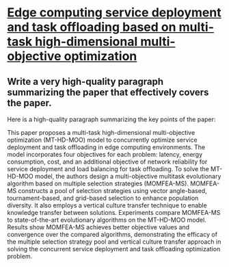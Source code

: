 # [Edge computing service deployment and task offloading based on   multi-task high-dimensional multi-objective optimization](https://arxiv.org/abs/2312.04101)

## Write a very high-quality paragraph summarizing the paper that effectively covers the paper.

 Here is a high-quality paragraph summarizing the key points of the paper:

This paper proposes a multi-task high-dimensional multi-objective optimization (MT-HD-MOO) model to concurrently optimize service deployment and task offloading in edge computing environments. The model incorporates four objectives for each problem: latency, energy consumption, cost, and an additional objective of network reliability for service deployment and load balancing for task offloading. To solve the MT-HD-MOO model, the authors design a multi-objective multitask evolutionary algorithm based on multiple selection strategies (MOMFEA-MS). MOMFEA-MS constructs a pool of selection strategies using vector angle-based, tournament-based, and grid-based selection to enhance population diversity. It also employs a vertical culture transfer technique to enable knowledge transfer between solutions. Experiments compare MOMFEA-MS to state-of-the-art evolutionary algorithms on the MT-HD-MOO model. Results show MOMFEA-MS achieves better objective values and convergence over the compared algorithms, demonstrating the efficacy of the multiple selection strategy pool and vertical culture transfer approach in solving the concurrent service deployment and task offloading optimization problem.
